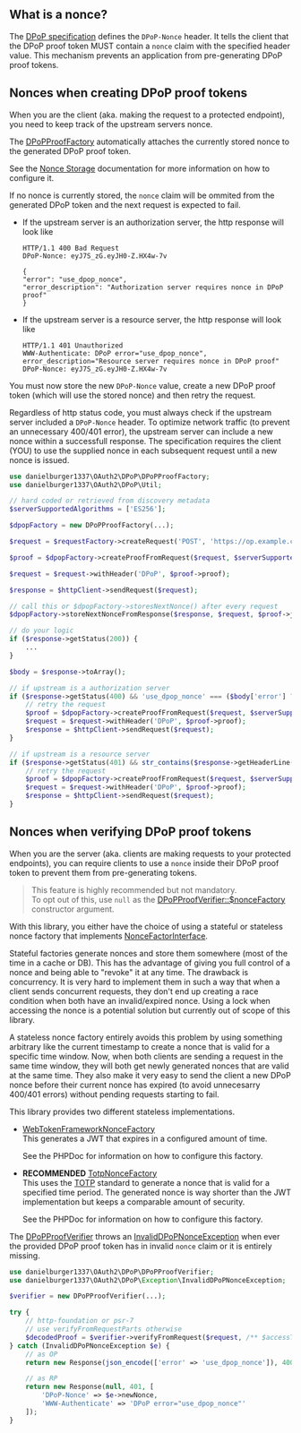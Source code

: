 ## What is a nonce?

The [DPoP specification](https://datatracker.ietf.org/doc/html/rfc9449) defines the `DPoP-Nonce` header. It tells the client that the DPoP proof token MUST contain a `nonce` claim with the specified header value. This mechanism prevents an application from pre-generating DPoP proof tokens.

## Nonces when creating DPoP proof tokens

When you are the client (aka. making the request to a protected endpoint), you need to keep track of the upstream servers nonce.

The [DPoPProofFactory](../src/DPoPProofFactory.php) automatically attaches the currently stored nonce to the generated DPoP proof token.

See the [Nonce Storage](nonce_storage.md) documentation for more information on how to configure it.

If no nonce is currently stored, the `nonce` claim will be ommited from the generated DPoP token and the next request is expected to fail.

-   If the upstream server is an authorization server, the http response will look like

    ```http
    HTTP/1.1 400 Bad Request
    DPoP-Nonce: eyJ7S_zG.eyJH0-Z.HX4w-7v

    {
    "error": "use_dpop_nonce",
    "error_description": "Authorization server requires nonce in DPoP proof"
    }
    ```

-   If the upstream server is a resource server, the http response will look like

    ```http
    HTTP/1.1 401 Unauthorized
    WWW-Authenticate: DPoP error="use_dpop_nonce",
    error_description="Resource server requires nonce in DPoP proof"
    DPoP-Nonce: eyJ7S_zG.eyJH0-Z.HX4w-7v
    ```

You must now store the new `DPoP-Nonce` value, create a new DPoP proof token (which will use the stored nonce) and then retry the request.

Regardless of http status code, you must always check if the upstream server included a `DPoP-Nonce` header.
To optimize network traffic (to prevent an unnecessary 400/401 error), the upstream server can include a new nonce within a successfull response.
The specification requires the client (YOU) to use the supplied nonce in each subsequent request until a new nonce is issued.

```php
use danielburger1337\OAuth2\DPoP\DPoPProofFactory;
use danielburger1337\OAuth2\DPoP\Util;

// hard coded or retrieved from discovery metadata
$serverSupportedAlgorithms = ['ES256'];

$dpopFactory = new DPoPProofFactory(...);

$request = $requestFactory->createRequest('POST', 'https://op.example.com/oauth2/token');

$proof = $dpopFactory->createProofFromRequest($request, $serverSupportedAlgorithms);

$request = $request->withHeader('DPoP', $proof->proof);

$response = $httpClient->sendRequest($request);

// call this or $dpopFactory->storesNextNonce() after every request
$dpopFactory->storeNextNonceFromResponse($response, $request, $proof->jwk);

// do your logic
if ($response->getStatus(200)) {
    ...
}

$body = $response->toArray();

// if upstream is a authorization server
if ($response->getStatus(400) && 'use_dpop_nonce' === ($body['error'] ?? null)) {
    // retry the request
    $proof = $dpopFactory->createProofFromRequest($request, $serverSupportedAlgorithms);
    $request = $request->withHeader('DPoP', $proof->proof);
    $response = $httpClient->sendRequest($request);
}

// if upstream is a resource server
if ($response->getStatus(401) && str_contains($response->getHeaderLine('www-authentication'), 'error="use_dpop_nonce"')) {
    // retry the request
    $proof = $dpopFactory->createProofFromRequest($request, $serverSupportedAlgorithms);
    $request = $request->withHeader('DPoP', $proof->proof);
    $response = $httpClient->sendRequest($request);
}
```

## Nonces when verifying DPoP proof tokens

When you are the server (aka. clients are making requests to your protected endpoints), you can require clients to use a `nonce` inside their DPoP proof token to prevent them from pre-generating tokens.

> This feature is highly recommended but not mandatory.<br>
> To opt out of this, use `null` as the [DPoPProofVerifier::$nonceFactory](../src/DPoPProofVerifier.php) constructor argument.

With this library, you either have the choice of using a stateful or stateless nonce factory that implements [NonceFactorInterface](../src/NonceFactory/NonceFactoryInterface.php).

Stateful factories generate nonces and store them somewhere (most of the time in a cache or DB). This has the advantage of giving you full control of a nonce and being able to "revoke" it at any time. The drawback is concurrency. It is very hard to implement them in such a way that when a client sends concurrent requests, they don't end up creating a race condition when both have an invalid/expired nonce. Using a lock when accessing the nonce is a potential solution but currently out of scope of this library.

A stateless nonce factory entirely avoids this problem by using something arbitrary like the current timestamp to create a nonce that is valid for a specific time window. Now, when both clients are sending a request in the same time window, they will both get newly generated nonces that are valid at the same time. They also make it very easy to send the client a new DPoP nonce before their current nonce has expired (to avoid unnecesarry 400/401 errors) without pending requests starting to fail.

This library provides two different stateless implementations.

-   [WebTokenFrameworkNonceFactory](../src/NonceFactory/WebTokenFrameworkNonceFactory.php) <br>
    This generates a JWT that expires in a configured amount of time.

    See the PHPDoc for information on how to configure this factory.

-   **RECOMMENDED** [TotpNonceFactory](../src/NonceFactory/TotpNonceFactory.php) <br>
    This uses the [TOTP](https://datatracker.ietf.org/doc/html/rfc6238) standard to generate a nonce that is valid for a specified time period. The generated nonce is way shorter than the JWT implementation but keeps a comparable amount of security.

    See the PHPDoc for information on how to configure this factory.

The [DPoPProofVerifier](../src/DPoPProofVerifier.php) throws an [InvalidDPoPNonceException](../src/Exception/InvalidDPoPNonceException.php) when ever the provided DPoP proof token has in invalid `nonce` claim or it is entirely missing.

```php
use danielburger1337\OAuth2\DPoP\DPoPProofVerifier;
use danielburger1337\OAuth2\DPoP\Exception\InvalidDPoPNonceException;

$verifier = new DPoPProofVerifier(...);

try {
    // http-foundation or psr-7
    // use verifyFromRequestParts otherwise
    $decodedProof = $verifier->verifyFromRequest($request, /** $accessToken */);
} catch (InvalidDPoPNonceException $e) {
    // as OP
    return new Response(json_encode(['error' => 'use_dpop_nonce']), 400, ['DPoP-Nonce' => $e->newNonce]);

    // as RP
    return new Response(null, 401, [
        'DPoP-Nonce' => $e->newNonce,
        'WWW-Authenticate' => 'DPoP error="use_dpop_nonce"'
    ]);
}
```
